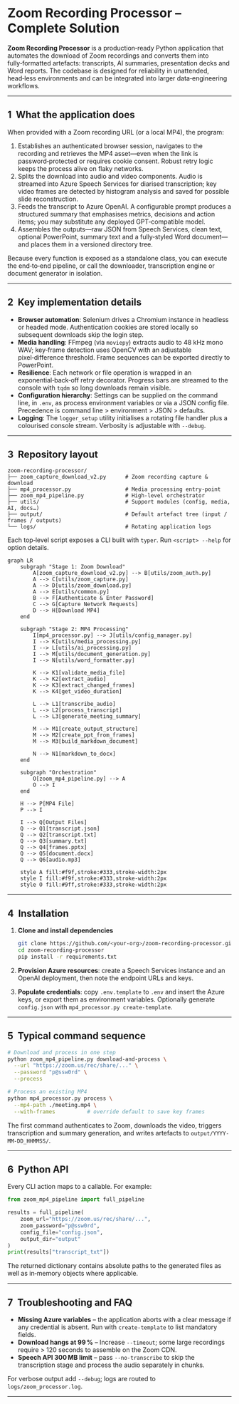 # Zoom Recording Processor – Complete Solution

**Zoom Recording Processor** is a production‑ready Python application that automates the download of Zoom recordings and converts them into fully‑formatted artefacts: transcripts, AI summaries, presentation decks and Word reports. The codebase is designed for reliability in unattended, head‑less environments and can be integrated into larger data‑engineering workflows.

---

## 1  What the application does

When provided with a Zoom recording URL (or a local MP4), the program:

1. Establishes an authenticated browser session, navigates to the recording and retrieves the MP4 asset—even when the link is password‑protected or requires cookie consent. Robust retry logic keeps the process alive on flaky networks.
2. Splits the download into audio and video components. Audio is streamed into Azure Speech Services for diarised transcription; key video frames are detected by histogram analysis and saved for possible slide reconstruction.
3. Feeds the transcript to Azure OpenAI. A configurable prompt produces a structured summary that emphasises metrics, decisions and action items; you may substitute any deployed GPT‑compatible model.
4. Assembles the outputs—raw JSON from Speech Services, clean text, optional PowerPoint, summary text and a fully‑styled Word document—and places them in a versioned directory tree.

Because every function is exposed as a standalone class, you can execute the end‑to‑end pipeline, or call the downloader, transcription engine or document generator in isolation.

---

## 2  Key implementation details

* **Browser automation**: Selenium drives a Chromium instance in headless or headed mode. Authentication cookies are stored locally so subsequent downloads skip the login step.
* **Media handling**: FFmpeg (via `moviepy`) extracts audio to 48 kHz mono WAV; key‑frame detection uses OpenCV with an adjustable pixel‑difference threshold. Frame sequences can be exported directly to PowerPoint.
* **Resilience**: Each network or file operation is wrapped in an exponential‑back‑off retry decorator. Progress bars are streamed to the console with `tqdm` so long downloads remain visible.
* **Configuration hierarchy**: Settings can be supplied on the command line, in `.env`, as process environment variables or via a JSON config file. Precedence is command line > environment > JSON > defaults.
* **Logging**: The `logger_setup` utility initialises a rotating file handler plus a colourised console stream. Verbosity is adjustable with `--debug`.

---

## 3  Repository layout

```text
zoom-recording-processor/
├── zoom_capture_download_v2.py      # Zoom recording capture & download
├── mp4_processor.py                 # Media processing entry‑point
├── zoom_mp4_pipeline.py             # High‑level orchestrator
├── utils/                           # Support modules (config, media, AI, docs…)
├── output/                          # Default artefact tree (input / frames / outputs)
└── logs/                            # Rotating application logs
```

Each top‑level script exposes a CLI built with `typer`. Run `<script> --help` for option details.

```mermaid
graph LR
    subgraph "Stage 1: Zoom Download"
        A[zoom_capture_download_v2.py] --> B[utils/zoom_auth.py]
        A --> C[utils/zoom_capture.py]
        A --> D[utils/zoom_download.py]
        A --> E[utils/common.py]
        B --> F[Authenticate & Enter Password]
        C --> G[Capture Network Requests]
        D --> H[Download MP4]
    end
    
    subgraph "Stage 2: MP4 Processing"
        I[mp4_processor.py] --> J[utils/config_manager.py]
        I --> K[utils/media_processing.py]
        I --> L[utils/ai_processing.py]
        I --> M[utils/document_generation.py]
        I --> N[utils/word_formatter.py]
        
        K --> K1[validate_media_file]
        K --> K2[extract_audio]
        K --> K3[extract_changed_frames]
        K --> K4[get_video_duration]
        
        L --> L1[transcribe_audio]
        L --> L2[process_transcript]
        L --> L3[generate_meeting_summary]
        
        M --> M1[create_output_structure]
        M --> M2[create_ppt_from_frames]
        M --> M3[build_markdown_document]
        
        N --> N1[markdown_to_docx]
    end
    
    subgraph "Orchestration"
        O[zoom_mp4_pipeline.py] --> A
        O --> I
    end
    
    H --> P[MP4 File]
    P --> I
    
    I --> Q[Output Files]
    Q --> Q1[transcript.json]
    Q --> Q2[transcript.txt]
    Q --> Q3[summary.txt]
    Q --> Q4[frames.pptx]
    Q --> Q5[document.docx]
    Q --> Q6[audio.mp3]
    
    style A fill:#f9f,stroke:#333,stroke-width:2px
    style I fill:#f9f,stroke:#333,stroke-width:2px
    style O fill:#9ff,stroke:#333,stroke-width:2px

```


---

## 4  Installation

1. **Clone and install dependencies**

   ```bash
   git clone https://github.com/<your‑org>/zoom-recording-processor.git
   cd zoom-recording-processor
   pip install -r requirements.txt
   ```

2. **Provision Azure resources**: create a Speech Services instance and an OpenAI deployment, then note the endpoint URLs and keys.

3. **Populate credentials**: copy `.env.template` to `.env` and insert the Azure keys, or export them as environment variables. Optionally generate `config.json` with `mp4_processor.py create-template`.

---

## 5  Typical command sequence

```bash
# Download and process in one step
python zoom_mp4_pipeline.py download-and-process \
  --url "https://zoom.us/rec/share/..." \
  --password "p@ssw0rd" \
  --process

# Process an existing MP4
python mp4_processor.py process \
  --mp4-path ./meeting.mp4 \
  --with-frames          # override default to save key frames
```

The first command authenticates to Zoom, downloads the video, triggers transcription and summary generation, and writes artefacts to `output/YYYY-MM-DD_HHMMSS/`.

---

## 6  Python API

Every CLI action maps to a callable. For example:

```python
from zoom_mp4_pipeline import full_pipeline

results = full_pipeline(
    zoom_url="https://zoom.us/rec/share/...",
    zoom_password="p@ssw0rd",
    config_file="config.json",
    output_dir="output"
)
print(results["transcript_txt"])
```

The returned dictionary contains absolute paths to the generated files as well as in‑memory objects where applicable.

---

## 7  Troubleshooting and FAQ

* **Missing Azure variables** – the application aborts with a clear message if any credential is absent. Run with `create-template` to list mandatory fields.
* **Download hangs at 99 %** – Increase `--timeout`; some large recordings require > 120 seconds to assemble on the Zoom CDN.
* **Speech API 300 MB limit** – pass `--no-transcribe` to skip the transcription stage and process the audio separately in chunks.

For verbose output add `--debug`; logs are routed to `logs/zoom_processor.log`.

---
